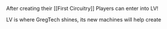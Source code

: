 After creating their [[First Circuitry]] Players can enter into LV!

LV is where GregTech shines, its new machines will help create